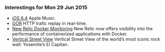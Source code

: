 ### Interestings for Mon 29 Jun 2015

- [iOS 8.4](http://appleinsider.com/articles/15/06/28/new-ios-84-will-enable-apple-music-beats-1-on-tuesday-sonos-android-support-coming-later-this-year) Apple Music.
- [GOR](https://github.com/buger/gor) HTTP trafic replay in real-time.
- [New Relic Docker Monitoring](http://newrelic.com/docker) New Relic now offers visibility into the performance of containerized applications with Docker.
- [Vertical Street View](http://googleblog.blogspot.sg/2015/06/vertical-street-view-of-worlds-most.html) Vertical Street View of the world’s most iconic rock wall: Yosemite’s El Capitan.
